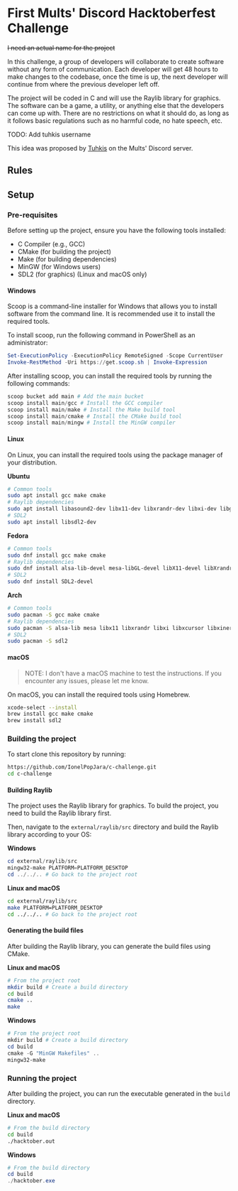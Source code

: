 # First Mults' Discord Hacktoberfest Challenge
~~I need an actual name for the project~~

In this challenge, a group of developers will collaborate to create software without any form of communication. Each developer will get 48 hours to make changes to the codebase, once the time is up, the next developer will continue from where the previous developer left off.

The project will be coded in C and will use the Raylib library for graphics. The software can be a game, a utility, or anything else that the developers can come up with. There are no restrictions on what it should do, as long as it follows basic regulations such as no harmful code, no hate speech, etc.

TODO: Add tuhkis username

This idea was proposed by [Tuhkis]() on the Mults' Discord server.

## Rules


## Setup

### Pre-requisites

Before setting up the project, ensure you have the following tools installed:
- C Compiler (e.g., GCC)
- CMake (for building the project)
- Make (for building dependencies)
- MinGW (for Windows users)
- SDL2 (for graphics) (Linux and macOS only)

#### Windows

Scoop is a command-line installer for Windows that allows you to install software from the command line. It is recommended use it to install the required tools.

To install scoop, run the following command in PowerShell as an administrator:

```powershell
Set-ExecutionPolicy -ExecutionPolicy RemoteSigned -Scope CurrentUser
Invoke-RestMethod -Uri https://get.scoop.sh | Invoke-Expression
```

After installing scoop, you can install the required tools by running the following commands:

```powershell
scoop bucket add main # Add the main bucket
scoop install main/gcc # Install the GCC compiler
scoop install main/make # Install the Make build tool
scoop install main/cmake # Install the CMake build tool
scoop install main/mingw # Install the MinGW compiler
```

#### Linux

On Linux, you can install the required tools using the package manager of your distribution.

**Ubuntu**
```bash
# Common tools
sudo apt install gcc make cmake
# Raylib dependencies
sudo apt install libasound2-dev libx11-dev libxrandr-dev libxi-dev libgl1-mesa-dev libglu1-mesa-dev libxcursor-dev libxinerama-dev libwayland-dev libxkbcommon-dev
# SDL2
sudo apt install libsdl2-dev
```

**Fedora**
```bash
# Common tools
sudo dnf install gcc make cmake
# Raylib dependencies
sudo dnf install alsa-lib-devel mesa-libGL-devel libX11-devel libXrandr-devel libXi-devel libXcursor-devel libXinerama-devel libatomic
# SDL2
sudo dnf install SDL2-devel
```

**Arch**
```bash
# Common tools
sudo pacman -S gcc make cmake
# Raylib dependencies
sudo pacman -S alsa-lib mesa libx11 libxrandr libxi libxcursor libxinerama
# SDL2
sudo pacman -S sdl2
```

#### macOS

> NOTE: I don't have a macOS machine to test the instructions. If you encounter any issues, please let me know.

On macOS, you can install the required tools using Homebrew.

```bash
xcode-select --install
brew install gcc make cmake
brew install sdl2
```

### Building the project

To start clone this repository by running:

```bash
https://github.com/IonelPopJara/c-challenge.git
cd c-challenge
```

#### Building Raylib

The project uses the Raylib library for graphics. To build the project, you need to build the Raylib library first.

Then, navigate to the `external/raylib/src` directory and build the Raylib library according to your OS:

**Windows**
```powershell
cd external/raylib/src
mingw32-make PLATFORM=PLATFORM_DESKTOP
cd ../../.. # Go back to the project root
```

**Linux and macOS**
```bash
cd external/raylib/src
make PLATFORM=PLATFORM_DESKTOP
cd ../../.. # Go back to the project root
```

#### Generating the build files

After building the Raylib library, you can generate the build files using CMake.

**Linux and macOS**
```bash
# From the project root
mkdir build # Create a build directory
cd build
cmake ..
make
```

**Windows**
```powershell
# From the project root
mkdir build # Create a build directory
cd build
cmake -G "MinGW Makefiles" ..
mingw32-make
```

### Running the project

After building the project, you can run the executable generated in the `build` directory.

**Linux and macOS**
```bash
# From the build directory
cd build
./hacktober.out
```

**Windows**
```powershell
# From the build directory
cd build
./hacktober.exe
```
